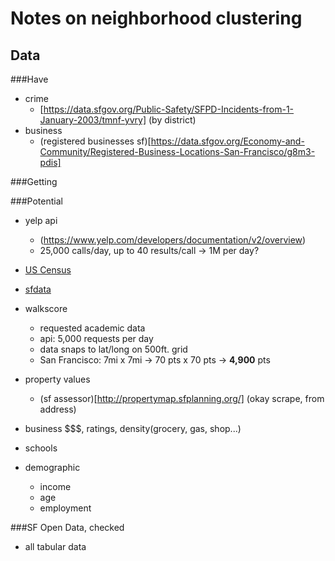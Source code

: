 
# Notes on neighborhood clustering

## Data


###Have

* crime
	* [https://data.sfgov.org/Public-Safety/SFPD-Incidents-from-1-January-2003/tmnf-yvry] (by district)
* business
	* (registered businesses sf)[https://data.sfgov.org/Economy-and-Community/Registered-Business-Locations-San-Francisco/g8m3-pdis]


###Getting


###Potential

* yelp api
	* (https://www.yelp.com/developers/documentation/v2/overview)
	* 25,000 calls/day, up to 40 results/call -> 1M per day?
* [US Census](http://factfinder.census.gov/faces/nav/jsf/pages/download_center.xhtml)
* [sfdata](data.sfgov.org)
* walkscore
	* requested academic data
	* api: 5,000 requests per day
	* data snaps to lat/long on 500ft. grid
	* San Francisco: 7mi x 7mi -> 70 pts x 70 pts -> **4,900** pts

* property values
	* (sf assessor)[http://propertymap.sfplanning.org/] (okay scrape, from address)
* business $$$, ratings, density(grocery, gas, shop...)
* schools
* demographic
	* income
	* age
	* employment


###SF Open Data, checked
* all tabular data